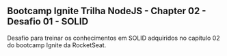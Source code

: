 ## Bootcamp Ignite Trilha NodeJS - Chapter 02 - Desafio 01 - SOLID
Desafio para treinar os conhecimentos em SOLID adquiridos no capítulo 02 do bootcamp Ignite da RocketSeat.
